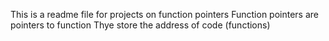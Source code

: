 This is a readme file for projects on function pointers
Function pointers are pointers to function
Thye store the address of code (functions)
